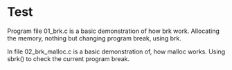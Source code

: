 # Test
Program file 01_brk.c is a basic demonstration of how brk work. Allocating the memory, nothing but changing program break, using brk.

In file 02_brk_malloc.c is a basic demonstration of, how malloc works. Using sbrk() to check the current program break.
